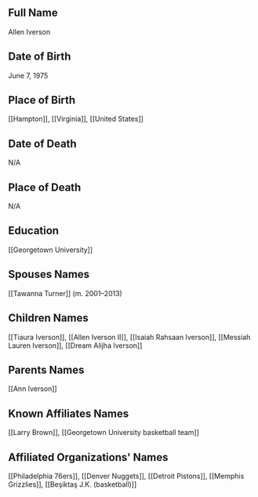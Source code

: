 ## Full Name
Allen Iverson

## Date of Birth
June 7, 1975

## Place of Birth
[[Hampton]], [[Virginia]], [[United States]]

## Date of Death
N/A

## Place of Death
N/A

## Education
[[Georgetown University]]

## Spouses Names
[[Tawanna Turner]] (m. 2001–2013)

## Children Names
[[Tiaura Iverson]], [[Allen Iverson II]], [[Isaiah Rahsaan Iverson]], [[Messiah Lauren Iverson]], [[Dream Alijha Iverson]]

## Parents Names
[[Ann Iverson]]

## Known Affiliates Names
[[Larry Brown]], [[Georgetown University basketball team]]

## Affiliated Organizations' Names
[[Philadelphia 76ers]], [[Denver Nuggets]], [[Detroit Pistons]], [[Memphis Grizzlies]], [[Beşiktaş J.K. (basketball)]]

